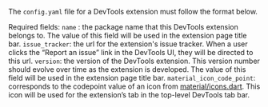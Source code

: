 The `config.yaml` file for a DevTools extension must follow the format below.

Required fields:
`name` : the package name that this DevTools extension belongs to. The value of this field
will be used in the extension page title bar.
`issue_tracker`: the url for the extension's issue tracker. When a user clicks the “Report an 
issue” link in the DevTools UI, they will be directed to this url.
`version`: the version of the DevTools extension. This version number should evolve over time 
as the extension is developed. The value of this field will be used in the extension page 
title bar.
`material_icon_code_point`: corresponds to the codepoint value of an icon from
[material/icons.dart](https://github.com/flutter/flutter/blob/master/packages/flutter/lib/src/material/icons.dart).
This icon will be used for the extension’s tab in the top-level DevTools tab bar.